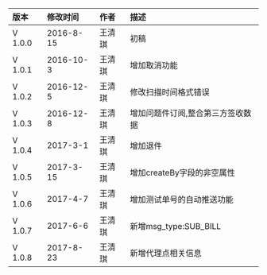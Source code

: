| 版本 | 修改时间 | 作者 | 描述 |
| :--- | :--- | :--- | :--- |
| V 1.0.0 | 2016-8-15 | 王清琪 | 初稿 |
| V 1.0.1 | 2016-10-3 | 王清琪 | 增加取消功能 |
| V 1.0.2 | 2016-12-5 | 王清琪 | 修改扫描时间格式错误 |
| V 1.0.3 | 2016-12-8 | 王清琪 | 增加问题件订阅,整合第三方签收数据 |
| V 1.0.4 | 2017-3-1 | 王清琪 | 增加退件 |
| V 1.0.5 | 2017-3-15 | 王清琪 | 增加createBy字段的非空属性 |
| V 1.0.6 | 2017-4-7 | 王清琪 | 增加测试单号的自动推送功能 |
| V 1.0.7 | 2017-6-6 | 王清琪 | 新增msg\_type:SUB\_BILL |
| V 1.0.8 | 2017-8-23 | 王清琪 | 新增代理点相关信息 |



